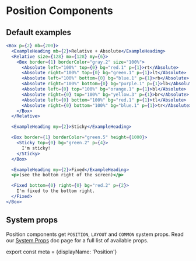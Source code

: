 # Position Components

## Default examples

```.jsx
<Box p={2} mb={200}>
  <ExampleHeading mb={2}>Relative + Absolute</ExampleHeading>
  <Relative size={128} mx={128} my={6}>
    <Box border={1} borderColor="gray.2" size="100%">
      <Absolute left="100%" top={0} bg="red.1" p={1}>rt</Absolute>
      <Absolute right="100%" top={0} bg="green.1" p={1}>lt</Absolute>
      <Absolute left="100%" bottom={0} bg="blue.1" p={1}>rb</Absolute>
      <Absolute right="100%" bottom={0} bg="purple.1" p={1}>lb</Absolute>
      <Absolute left={0} top="100%" bg="orange.1" p={1}>bl</Absolute>
      <Absolute right={0} top="100%" bg="yellow.3" p={1}>br</Absolute>
      <Absolute left={0} bottom="100%" bg="red.1" p={1}>tl</Absolute>
      <Absolute right={0} bottom="100%" bg="blue.1" p={1}>tr</Absolute>
    </Box>
  </Relative>

  <ExampleHeading my={2}>Sticky</ExampleHeading>

  <Box border={1} borderColor="green.5" height={1000}>
    <Sticky top={0} bg="green.2" p={4}>
      I'm sticky!
    </Sticky>
  </Box>

  <ExampleHeading my={2}>Fixed</ExampleHeading>
  <p>(see the bottom right of the screen)</p>

  <Fixed bottom={0} right={0} bg="red.2" p={2}>
    I'm fixed to the bottom right.
  </Fixed>
</Box>
```

## System props

Position components get `POSITION`, `LAYOUT` and `COMMON` system props. Read our [System Props](/system-props) doc page for a full list of available props.

export const meta = {displayName: 'Position'}
